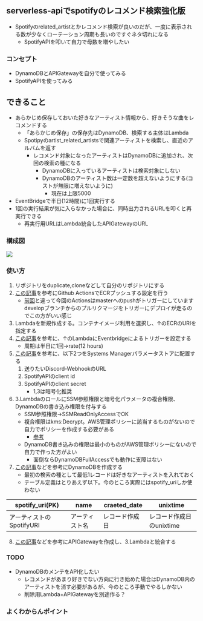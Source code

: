 ## serverless-apiでspotifyのレコメンド検索強化版
- Spotifyのrelated_artistとかレコメンド検索が良いのだが、一度に表示される数が少なくローテーション周期も長いのですぐネタ切れになる
    - SpotifyAPIを叩いて自力で母数を増やしたい

### コンセプト
- DynamoDBとAPIGatewayを自分で使ってみる
- SpotifyAPIを使ってみる

## できること
- あらかじめ保存しておいた好きなアーティスト情報から、好きそうな曲をレコメンドする
    - 「あらかじめ保存」の保存先はDynamoDB、検索する主体はLambda
    - Spotipyのartist_related_artistsで関連アーティストを検索し、直近のアルバムを返す
        - レコメンド対象になったアーティストはDynamoDBに追加され、次回の検索の種になる
            - DynamoDBに入っているアーティストは検索対象にしない
            - DynamoDBのアーティスト数は一定数を超えないようにする(コストが無限に増えないように)
                - 現在は上限5000
- EventBridgeで半日(12時間)に1回実行する
- 1回の実行結果が気に入らなかった場合に、同時出力されるURLを叩くと再実行できる
    - 再実行用URLはLambda統合したAPIGatewayのURL

### 構成図
![](https://raw.githubusercontent.com/mini-hiori/spotify-search-newsong/master/docs/architecture.png)

### 使い方
1. リポジトリをduplicate,cloneなどして自分のリポジトリにする
2. [この記事](https://dev.classmethod.jp/articles/github-action-ecr-push/)を参考にGithub ActionsでECRプッシュする設定を行う
    - [前回](https://github.com/mini-hiori/lambda-rss-reader-bot)と違って今回のActionsはmasterへのpushがトリガーにしています  
    developブランチからのプルリクマージをトリガーにデプロイが走るのでこの方がいい感じ
3. Lambdaを新規作成する。コンテナイメージ利用を選択し、↑のECRのURIを指定する
4. [この記事](https://dev.startialab.blog/etc/a105)を参考に、↑のLambdaにEventbridgeによるトリガーを設定する
    - 周期は半日に1回→rate(12 hours)
5. [この記事](https://dev.classmethod.jp/articles/secure-string-with-lambda-using-parameter-store/#%E4%BB%8A%E3%81%AEwebhook-url%E3%81%AE%E6%89%B1%E3%81%84)を参考に、以下2つをSystems Managerパラメータストアに配置する
    1. 送りたいDiscord-WebhookのURL
    2. SpotifyAPIのclient id
    3. SpotifyAPIのclient secret
        - 1,3は暗号化推奨
6. 3.LambdaのロールにSSM参照権限と暗号化パラメータの複合権限、DynamoDBの書き込み権限を付与する
    - SSM参照権限→SSMReadOnlyAccessでOK
    - 複合権限はkms:Decrypt。AWS管理ポリシーに該当するものがないので自力でポリシーを作成する必要がある
        - [参考](https://qiita.com/minamijoyo/items/c6c6770f04c24a695081)
    - DynamoDB書き込みの権限は最小のものがAWS管理ポリシーにないので自力で作った方がよい
        - 面倒ならDynamoDBFullAccessでも動作に支障はない
7. [この記事](https://qiita.com/blackcat5016/items/e41f7fb8b6b7a0c9b90b)などを参考にDynamoDBを作成する
    - 最初の検索の種として最低1レコードは好きなアーティストを入れておく
    - テーブル定義はとりあえず以下。今のところ実際にはspotify_uriしか使わない

|  spotify_uri(PK)  |  name  |  craeted_date  |  unixtime  |
| ---- | ---- | ---- | ---- |
|  アーティストのSpotifyURI |  アーティスト名  |  レコード作成日  |  レコード作成日のunixtime  |

8. [この記事]()などを参考にAPIGatewayを作成し、3.Lambdaと統合する

### TODO
- DynamoDBのメンテをAPI化したい
    - レコメンドがあまり好きでない方向に行き始めた場合はDynamoDB内のアーティストを消す必要があるが、今のところ手動でやるしかない
    - 削除用Lambda+APIGatewayを別途作る？

### よくわからんポイント
